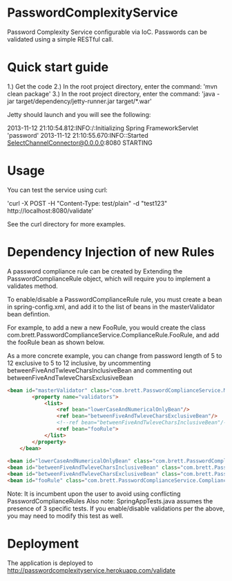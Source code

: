 PasswordComplexityService
=========================

Password Complexity Service configurable via IoC. Passwords can be validated using a simple RESTful call.

Quick start guide
=========================
1.) Get the code 
2.) In the root project directory, enter the command: 'mvn clean package'
3.) In the root project directory, enter the command: 'java -jar target/dependency/jetty-runner.jar target/*.war'

Jetty should launch and you will see the following:

2013-11-12 21:10:54.812:INFO:/:Initializing Spring FrameworkServlet 'password'
2013-11-12 21:10:55.670:INFO::Started SelectChannelConnector@0.0.0.0:8080 STARTING


Usage
=========================
You can test the service using curl:

'curl -X POST -H "Content-Type: test/plain" -d "test123" http://localhost:8080/validate'

See the curl directory for more examples.


Dependency Injection of new Rules
=========================

A password compliance rule can be created by Extending the PasswordComplianceRule object, which will require you to implement a validates method.


To enable/disable a PasswordComplianceRule rule, you must create a bean in spring-config.xml, and add it to the list of beans in the masterValidator bean defintion.


For example, to add a new a new FooRule, you would create the class com.brett.PasswordComplianceService.ComplianceRule.FooRule, and add the fooRule bean as shown below.


As a more concrete example, you can change from password length of 5 to 12 exclusive to 5 to 12 inclusive, by uncommenting betweenFiveAndTwleveCharsInclusiveBean and commenting out betweenFiveAndTwleveCharsExclusiveBean

```html
<bean id="masterValidator" class="com.brett.PasswordComplianceService.MasterValidator">
        <property name="validators">
            <list>
                <ref bean="lowerCaseAndNumericalOnlyBean"/>
                <ref bean="betweenFiveAndTwleveCharsExclusiveBean"/>
                <!--ref bean="betweenFiveAndTwleveCharsInclusiveBean"/-->
                <ref bean="fooRule">
            </list>
        </property>
    </bean>
    
<bean id="lowerCaseAndNumericalOnlyBean" class="com.brett.PasswordComplianceService.ComplianceRule.LowerCaseAndNumericalOnly"/>
<bean id="betweenFiveAndTwleveCharsInclusiveBean" class="com.brett.PasswordComplianceService.ComplianceRule.BetweenFiveAndTwelveCharsExclusive"/>
<bean id="betweenFiveAndTwleveCharsExclusiveBean" class="com.brett.PasswordComplianceService.ComplianceRule.BetweenFiveAndTwelveCharsExclusive"/>
<bean id="fooRule" class="com.brett.PasswordComplianceService.ComplianceRule.FooRule"/>
```    

Note: It is incumbent upon the user to avoid using conflicting PasswordComplianceRules
Also note: SpringAppTests.java assumes the presence of 3 specific tests. If you enable/disable validations per the above, you may need to modify this test as well.

Deployment
=========================
The application is deployed to http://passwordcomplexityservice.herokuapp.com/validate



